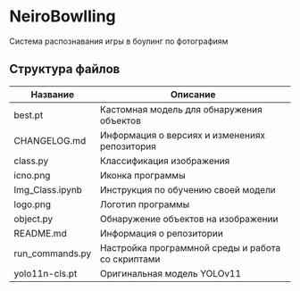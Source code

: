 # NeiroBowlling
Система распознавания игры в боулинг по фотографиям <!-- Описание репозитория -->

<!--Структура файлов-->
## Структура файлов
| Название        | Описание                                                        |
|-----------------|-----------------------------------------------------------------|
| best.pt         | Кастомная модель для обнаружения объектов                       |
| CHANGELOG.md    | Информация о версиях и изменениях репозитория                   |
| class.py        | Классификация изображения                                       |
| icno.png        | Иконка программы                                                |
| Img_Class.ipynb | Инструкция по обучению своей модели                             |
| logo.png        | Логотип программы                                               |
| object.py       | Обнаружение объектов на изображении                             |
| README.md       | Информация о репозитории                                        |
| run_commands.py | Настройка программной среды и работа со скриптами               |
| yolo11n-cls.pt  | Оригинальная модель YOLOv11                                     |